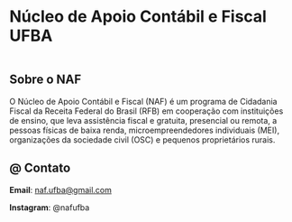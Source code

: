 # Núcleo de Apoio Contábil e Fiscal UFBA

<div align="center">
  <img height="" src=""  />
</div>


## Sobre o NAF

O Núcleo de Apoio Contábil e Fiscal (NAF) é um programa de Cidadania Fiscal da Receita Federal do Brasil (RFB) em cooperação com instituições de ensino, que leva assistência fiscal e gratuita, presencial ou remota, a pessoas físicas de baixa renda, microempreendedores individuais (MEI), organizações da sociedade civil (OSC) e pequenos proprietários rurais.

## @ Contato

**Email**: naf.ufba@gmail.com

**Instagram**: @nafufba